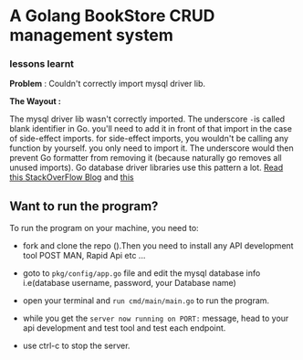 # A Golang BookStore CRUD  management system


### lessons learnt
**Problem** : Couldn't correctly import mysql driver lib. 

**The Wayout :**  

The mysql driver lib wasn't correctly imported. The underscore `-`is called blank identifier in Go.
you'll need to add it in front of that import in the case of side-effect imports. for side-effect imports, you wouldn't be calling any function by yourself. you only need to import it. The underscore  would then prevent Go formatter from removing it (because naturally go removes all unused imports). Go database driver libraries use this pattern a lot.
[Read this StackOverFlow Blog](https://stackoverflow.com/questions/21220077/what-does-an-underscore-in-front-of-an-import-statement-mean#:~:text=Underscore%20is%20a%20special%20character,compiler%20will%20simply%20ignore%20it.)
and [this](https://v1.gorm.io/docs/connecting_to_the_database.html#MySQL)


## Want to run the program? 

To run the program on your machine, you need to:
* fork and clone the repo ().Then you need to install any API development tool POST MAN, Rapid Api etc ...

* goto to `pkg/config/app.go` file and edit the mysql database info i.e(database username, password, your Database name)

* open your terminal and `run cmd/main/main.go` to run the program.
* while you get the `server now running on PORT:` message, head to your api development and test tool and test each endpoint.
* use ctrl-c to stop the server.